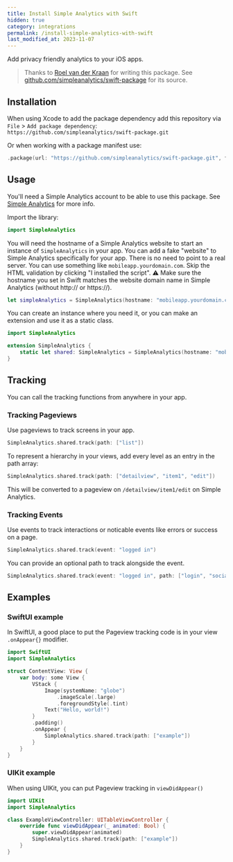 ```yaml
---
title: Install Simple Analytics with Swift
hidden: true
category: integrations
permalink: /install-simple-analytics-with-swift
last_modified_at: 2023-11-07
---
```


Add privacy friendly analytics to your iOS apps.

> Thanks to [Roel van der Kraan](https://www.roelvanderkraan.nl/) for writing this package. See [github.com/simpleanalytics/swift-package](https://github.com/simpleanalytics/swift-package) for its source.

## Installation
When using Xcode to add the package dependency add this repository via `File` > `Add package dependency`:
`https://github.com/simpleanalytics/swift-package.git`

Or when working with a package manifest use:
```swift
.package(url: "https://github.com/simpleanalytics/swift-package.git", from: "0.3.0")
```

## Usage
You'll need a Simple Analytics account to be able to use this package. See [Simple Analytics](https://www.simpleanalytics.com/?referral=roel-van-der-kraan) for more info.

Import the library:
```swift
import SimpleAnalytics
```

You will need the hostname of a Simple Analytics website to start an instance of `SimpleAnalytics` in your app. You can add a fake "website" to Simple Analytics specifically for your app. There is no need to point to a real server. You can use something like `mobileapp.yourdomain.com`. Skip the HTML validation by clicking "I installed the script". 
⚠️ Make sure the hostname you set in Swift matches the website domain name in Simple Analytics (without http:// or https://).
```swift
let simpleAnalytics = SimpleAnalytics(hostname: "mobileapp.yourdomain.com")
```

You can create an instance where you need it, or you can make an extension and use it as a static class.
```swift
import SimpleAnalytics

extension SimpleAnalytics {
    static let shared: SimpleAnalytics = SimpleAnalytics(hostname: "mobileapp.yourdomain.com")
}
```

## Tracking
You can call the tracking functions from anywhere in your app.
### Tracking Pageviews
Use pageviews to track screens in your app.
```swift
SimpleAnalytics.shared.track(path: ["list"])
```
To represent a hierarchy in your views, add every level as an entry in the path array:
```swift
SimpleAnalytics.shared.track(path: ["detailview", "item1", "edit"])
```
This will be converted to a pageview on `/detailview/item1/edit` on Simple Analytics.

### Tracking Events
Use events to track interactions or noticable events like errors or success on a page.
```swift
SimpleAnalytics.shared.track(event: "logged in")
```
You can provide an optional path to track alongside the event.
```swift
SimpleAnalytics.shared.track(event: "logged in", path: ["login", "social"])
```

## Examples
### SwiftUI example
 In SwiftUI, a good place to put the Pageview tracking code is in your view `.onAppear{}` modifier. 
```swift
import SwiftUI
import SimpleAnalytics

struct ContentView: View {
    var body: some View {
        VStack {
            Image(systemName: "globe")
                .imageScale(.large)
                .foregroundStyle(.tint)
            Text("Hello, world!")
        }
        .padding()
        .onAppear {
            SimpleAnalytics.shared.track(path: ["example"])
        }
    }
}
```

### UIKit example
When using UIKit, you can put Pageview tracking in `viewDidAppear()`
```swift
import UIKit
import SimpleAnalytics

class ExampleViewController: UITableViewController {
    override func viewDidAppear(_ animated: Bool) {
        super.viewDidAppear(animated)
        SimpleAnalytics.shared.track(path: ["example"])
    }
}
```
